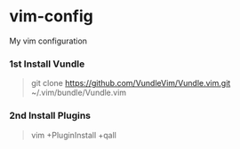 # vim-config
My vim configuration

### 1st Install Vundle
> git clone https://github.com/VundleVim/Vundle.vim.git ~/.vim/bundle/Vundle.vim

### 2nd Install Plugins
> vim +PluginInstall +qall
